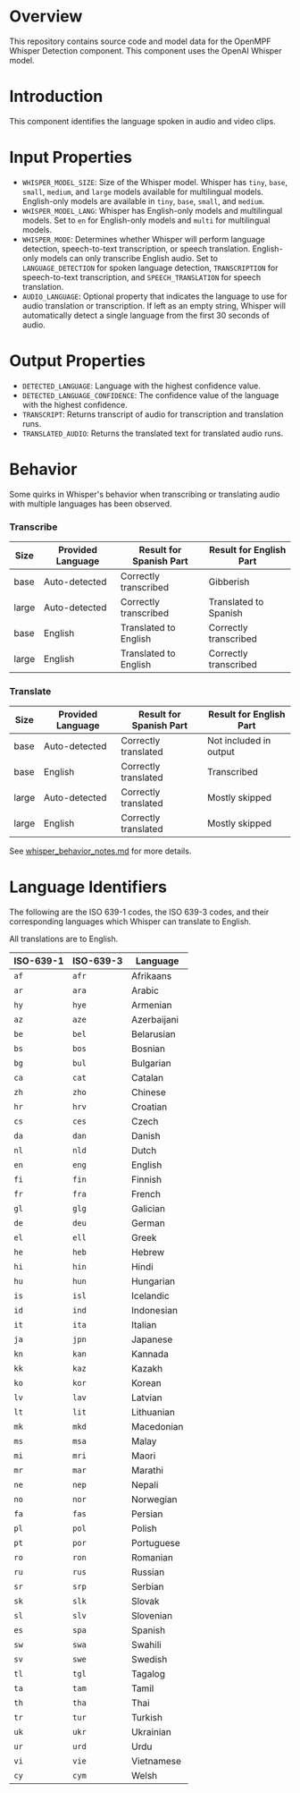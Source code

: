 # Overview

This repository contains source code and model data for the OpenMPF Whisper Detection component.
This component uses the OpenAI Whisper model.

# Introduction

This component identifies the language spoken in audio and video clips.

# Input Properties
- `WHISPER_MODEL_SIZE`: Size of the Whisper model. Whisper has `tiny`, `base`, `small`, `medium`, and `large` models available for multilingual models. English-only models are available in `tiny`, `base`, `small`, and `medium`. 
- `WHISPER_MODEL_LANG`: Whisper has English-only models and multilingual models. Set to `en` for English-only models and `multi` for multilingual models.
- `WHISPER_MODE`: Determines whether Whisper will perform language detection, speech-to-text transcription, or speech translation. English-only models can only transcribe English audio. Set to `LANGUAGE_DETECTION` for spoken language detection, `TRANSCRIPTION` for speech-to-text transcription, and `SPEECH_TRANSLATION` for speech translation.
- `AUDIO_LANGUAGE`: Optional property that indicates the language to use for audio translation or transcription. If left as an empty string, Whisper will automatically detect a single language from the first 30 seconds of audio.

# Output Properties
- `DETECTED_LANGUAGE`: Language with the highest confidence value.
- `DETECTED_LANGUAGE_CONFIDENCE`: The confidence value of the language with the highest confidence.
- `TRANSCRIPT`: Returns transcript of audio for transcription and translation runs.
- `TRANSLATED_AUDIO`: Returns the translated text for translated audio runs.

# Behavior
Some quirks in Whisper's behavior when transcribing or translating audio with multiple languages has been observed.

### Transcribe ###

Size  | Provided Language | Result for Spanish Part | Result for English Part
------|-------------------|-------------------------|-------------------------
base  | Auto-detected     | Correctly transcribed   | Gibberish
large | Auto-detected     | Correctly transcribed   | Translated to Spanish
base  | English           | Translated to English   | Correctly transcribed 
large | English           | Translated to English   | Correctly transcribed 


### Translate ###

Size  | Provided Language | Result for Spanish Part | Result for English Part
------|-------------------|-------------------------|------------------------
base  | Auto-detected     | Correctly translated    | Not included in output
base  | English           | Correctly translated    | Transcribed
large | Auto-detected     | Correctly translated    | Mostly skipped
large | English           | Correctly translated    | Mostly skipped


See [whisper_behavior_notes.md](whisper_behavior_notes.md) for more details.

# Language Identifiers
The following are the ISO 639-1 codes, the ISO 639-3 codes, and their corresponding languages which Whisper can translate to English.

All translations are to English.

| ISO-639-1 | ISO-639-3 | Language         |
| --- |---|------------------|
| `af` | `afr` | Afrikaans        |
| `ar` | `ara` | Arabic           |
| `hy` | `hye` | Armenian         |
| `az` | `aze` | Azerbaijani      |
| `be` | `bel` | Belarusian       |
| `bs` | `bos` | Bosnian          |
| `bg` | `bul` | Bulgarian        |
| `ca` | `cat` | Catalan          |
| `zh` | `zho` | Chinese          |
| `hr` | `hrv` | Croatian         |
| `cs` | `ces` | Czech            |
| `da` | `dan` | Danish           |
| `nl` | `nld` | Dutch            |
| `en` | `eng` | English          |
| `fi` | `fin` | Finnish          |
| `fr` | `fra` | French           |
| `gl` | `glg` | Galician         |
| `de` | `deu` | German           |
| `el` | `ell` | Greek            |
| `he` | `heb` | Hebrew           |
| `hi` | `hin` | Hindi            |
| `hu` | `hun` | Hungarian        |
| `is` | `isl` | Icelandic        |
| `id` | `ind` | Indonesian       |
| `it` | `ita` | Italian          |
| `ja` | `jpn` | Japanese         |
| `kn` | `kan` | Kannada          |
| `kk` | `kaz` | Kazakh           |
| `ko` | `kor` | Korean           |
| `lv` | `lav` | Latvian          |
| `lt` | `lit` | Lithuanian       |
| `mk` | `mkd` | Macedonian       |
| `ms` | `msa` | Malay            |
| `mi` | `mri` | Maori            |
| `mr` | `mar` | Marathi          |
| `ne` | `nep` | Nepali           |
| `no` | `nor` | Norwegian        |
| `fa` | `fas` | Persian          |
| `pl` | `pol` | Polish           |
| `pt` | `por` | Portuguese       |
| `ro` | `ron` | Romanian         |
| `ru` | `rus` | Russian          |
| `sr` | `srp` | Serbian          |
| `sk` | `slk` | Slovak           |
| `sl` | `slv` | Slovenian        |
| `es` | `spa` | Spanish          |
| `sw` | `swa` | Swahili          |
| `sv` | `swe` | Swedish          |
| `tl` | `tgl` | Tagalog          |
| `ta` | `tam` | Tamil            |
| `th` | `tha` | Thai             |
| `tr` | `tur` | Turkish          |
| `uk` | `ukr` | Ukrainian        |
| `ur` | `urd` | Urdu             |
| `vi` | `vie` | Vietnamese       |
| `cy` | `cym` | Welsh            |